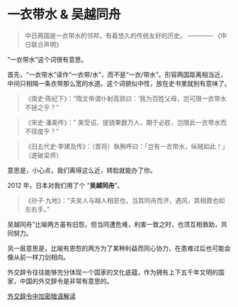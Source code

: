 # 一衣带水 & 吴越同舟

> 中日两国是一衣带水的邻邦，有着悠久的传统友好的历史。    ———— 《中日联合声明》

“一衣带水”这个词很有意思。

首先，“一衣带水”读作“一衣带/水”，而不是“一衣/带水”。形容两国距离相当近，中间只相隔一条衣带那么宽的水道。这个词貌似中性，放在史书里就别有意味了。

>《南史·陈纪下》：“隋文帝谓仆射高颎曰：‘我为百姓父母，岂可限一衣带水不拯之乎？”

>《宋史·潘美传》：“ 美受诏，提骁果数万人，期于必胜，岂限此一衣带水而不径度乎？”

>《旧五代史·李建及传》：（晋将）執矟呼曰：「岂有一衣带水，纵贼如此！」（遂破梁师）

意思是，小心点，我们离得这么近，转脸就能办了你。

2012 年，日本对我们用了个 “__吴越同舟__”。

>《孙子·九地》：“夫吴人与越人相恶也，当其同舟而济，遇风，其相救也如左右手。”

吴越同舟”比喻两方虽有旧怨，但当同遭危难，利害一致之时，也须互相救助，共同努力。

另一层意思是，比喻有恩怨的两方为了某种利益而同心协力，在患难过后也可能会像从前一样刀剑相向。

外交辞令往往能够充分体现一个国家的文化底蕴，作为拥有上下五千年文明的国家，中国的外交辞令是非常有意思的。

[外交辞令中加密暗语解读](http://m.yx988.com/new/69912_1.html)

